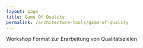 ```yaml
---
layout: page
title: Game Of Quality
permalink: /architecture-tools/game-of-quality
---
```


Workshop Format zur Erarbeitung von Qualitätszielen